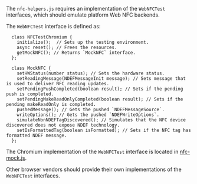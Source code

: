 The `nfc-helpers.js` requires an implementation of
the `WebNFCTest` interfaces, which should emulate platform Web NFC backends.

The `WebNFCTest` interface is defined as:

```
  class NFCTestChromium {
    initialize();  // Sets up the testing environment.
    async reset(); // Frees the resources.
    getMockNFC(); // Returns `MockNFC` interface.
  };

  class MockNFC {
    setHWStatus(number status); // Sets the hardware status.
    setReadingMessage(NDEFMessageInit message); // Sets message that is used to deliver NFC reading updates.
    setPendingPushCompleted(boolean result); // Sets if the pending push is completed.
    setPendingMakeReadOnlyCompleted(boolean result); // Sets if the pending makeReadOnly is completed.
    pushedMessage(); // Gets the pushed `NDEFMessageSource`.
    writeOptions(); // Gets the pushed `NDEFWriteOptions`.
    simulateNonNDEFTagDiscovered(); // Simulates that the NFC device discovered does not expose NDEF technology.
    setIsFormattedTag(boolean isFormatted); // Sets if the NFC tag has formatted NDEF message.
  };
```

The Chromium implementation of the `WebNFCTest` interface is located in
[nfc-mock.js](../resources/chromium/nfc-mock.js).

Other browser vendors should provide their own implementations of
the `WebNFCTest` interfaces.

